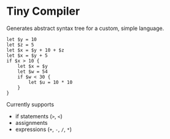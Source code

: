 # Tiny Compiler

Generates abstract syntax tree for a custom, simple language.

```
let $y = 10
let $z = 5
let $x = $y + 10 + $z
let $x = $y + 5
if $x > 10 {
    let $x = $y
    let $w = 54
    if $w < 30 {
        let $u = 10 * 10
    }
}
```

Currently supports
- if statements (`>`, `<`)
- assignments
- expressions (`+`, `-`, `/`, `*`)